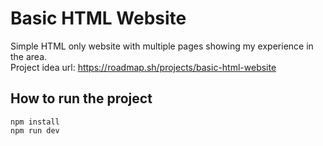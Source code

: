 # Basic HTML Website

Simple HTML only website with multiple pages showing my experience in the area.<br>
Project idea url: https://roadmap.sh/projects/basic-html-website 

## How to run the project
```
npm install
npm run dev
